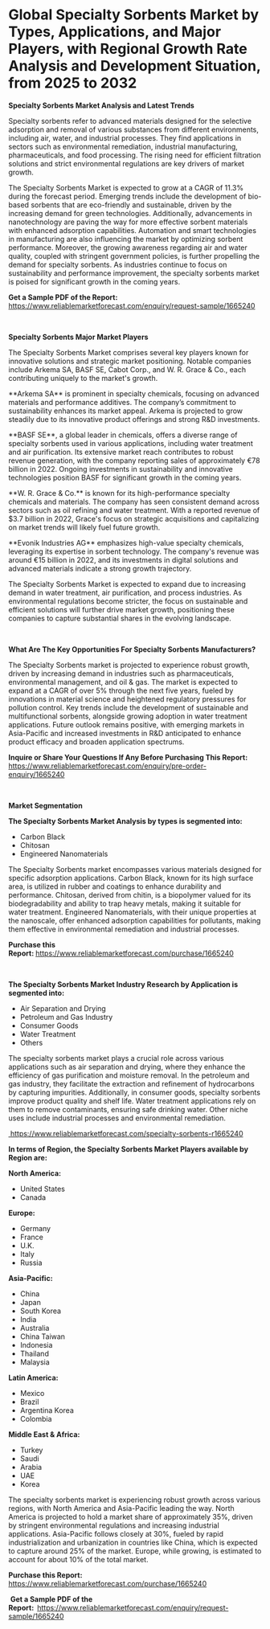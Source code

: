 <p><h1>Global Specialty Sorbents Market by Types, Applications, and Major Players, with Regional Growth Rate Analysis and Development Situation, from 2025 to 2032</h1></p><p><strong>Specialty Sorbents Market Analysis and Latest Trends</strong></p>
<p><p>Specialty sorbents refer to advanced materials designed for the selective adsorption and removal of various substances from different environments, including air, water, and industrial processes. They find applications in sectors such as environmental remediation, industrial manufacturing, pharmaceuticals, and food processing. The rising need for efficient filtration solutions and strict environmental regulations are key drivers of market growth.</p><p>The Specialty Sorbents Market is expected to grow at a CAGR of 11.3% during the forecast period. Emerging trends include the development of bio-based sorbents that are eco-friendly and sustainable, driven by the increasing demand for green technologies. Additionally, advancements in nanotechnology are paving the way for more effective sorbent materials with enhanced adsorption capabilities. Automation and smart technologies in manufacturing are also influencing the market by optimizing sorbent performance. Moreover, the growing awareness regarding air and water quality, coupled with stringent government policies, is further propelling the demand for specialty sorbents. As industries continue to focus on sustainability and performance improvement, the specialty sorbents market is poised for significant growth in the coming years.</p></p>
<p><strong>Get a Sample PDF of the Report:&nbsp;</strong> <a href="https://www.reliablemarketforecast.com/enquiry/request-sample/1665240?utm_campaign=3289&utm_medium=2&utm_source=Github&utm_content=ia&utm_term=18042025&utm_id=specialty-sorbents">https://www.reliablemarketforecast.com/enquiry/request-sample/1665240</a></p>
<p>&nbsp;</p>
<p><strong>Specialty Sorbents Major Market Players</strong></p>
<p><p>The Specialty Sorbents Market comprises several key players known for innovative solutions and strategic market positioning. Notable companies include Arkema SA, BASF SE, Cabot Corp., and W. R. Grace & Co., each contributing uniquely to the market's growth.</p><p>**Arkema SA** is prominent in specialty chemicals, focusing on advanced materials and performance additives. The company’s commitment to sustainability enhances its market appeal. Arkema is projected to grow steadily due to its innovative product offerings and strong R&D investments.</p><p>**BASF SE**, a global leader in chemicals, offers a diverse range of specialty sorbents used in various applications, including water treatment and air purification. Its extensive market reach contributes to robust revenue generation, with the company reporting sales of approximately €78 billion in 2022. Ongoing investments in sustainability and innovative technologies position BASF for significant growth in the coming years.</p><p>**W. R. Grace & Co.** is known for its high-performance specialty chemicals and materials. The company has seen consistent demand across sectors such as oil refining and water treatment. With a reported revenue of $3.7 billion in 2022, Grace's focus on strategic acquisitions and capitalizing on market trends will likely fuel future growth.</p><p>**Evonik Industries AG** emphasizes high-value specialty chemicals, leveraging its expertise in sorbent technology. The company's revenue was around €15 billion in 2022, and its investments in digital solutions and advanced materials indicate a strong growth trajectory.</p><p>The Specialty Sorbents Market is expected to expand due to increasing demand in water treatment, air purification, and process industries. As environmental regulations become stricter, the focus on sustainable and efficient solutions will further drive market growth, positioning these companies to capture substantial shares in the evolving landscape.</p></p>
<p>&nbsp;</p>
<p><strong>What Are The Key Opportunities For Specialty Sorbents Manufacturers?</strong></p>
<p><p>The Specialty Sorbents market is projected to experience robust growth, driven by increasing demand in industries such as pharmaceuticals, environmental management, and oil & gas. The market is expected to expand at a CAGR of over 5% through the next five years, fueled by innovations in material science and heightened regulatory pressures for pollution control. Key trends include the development of sustainable and multifunctional sorbents, alongside growing adoption in water treatment applications. Future outlook remains positive, with emerging markets in Asia-Pacific and increased investments in R&D anticipated to enhance product efficacy and broaden application spectrums.</p></p>
<p><strong>Inquire or Share Your Questions If Any Before Purchasing This Report:</strong> <a href="https://www.reliablemarketforecast.com/enquiry/pre-order-enquiry/1665240?utm_campaign=3289&utm_medium=2&utm_source=Github&utm_content=ia&utm_term=18042025&utm_id=specialty-sorbents">https://www.reliablemarketforecast.com/enquiry/pre-order-enquiry/1665240</a></p>
<p>&nbsp;</p>
<p><strong>Market Segmentation</strong></p>
<p><strong>The Specialty Sorbents Market Analysis by types is segmented into:</strong></p>
<p><ul><li>Carbon Black</li><li>Chitosan</li><li>Engineered Nanomaterials</li></ul></p>
<p><p>The Specialty Sorbents market encompasses various materials designed for specific adsorption applications. Carbon Black, known for its high surface area, is utilized in rubber and coatings to enhance durability and performance. Chitosan, derived from chitin, is a biopolymer valued for its biodegradability and ability to trap heavy metals, making it suitable for water treatment. Engineered Nanomaterials, with their unique properties at the nanoscale, offer enhanced adsorption capabilities for pollutants, making them effective in environmental remediation and industrial processes.</p></p>
<p><strong>Purchase this Report:&nbsp;</strong><a href="https://www.reliablemarketforecast.com/purchase/1665240?utm_campaign=3289&utm_medium=2&utm_source=Github&utm_content=ia&utm_term=18042025&utm_id=specialty-sorbents">https://www.reliablemarketforecast.com/purchase/1665240</a></p>
<p>&nbsp;</p>
<p><strong>The Specialty Sorbents Market Industry Research by Application is segmented into:</strong></p>
<p><ul><li>Air Separation and Drying</li><li>Petroleum and Gas Industry</li><li>Consumer Goods</li><li>Water Treatment</li><li>Others</li></ul></p>
<p><p>The specialty sorbents market plays a crucial role across various applications such as air separation and drying, where they enhance the efficiency of gas purification and moisture removal. In the petroleum and gas industry, they facilitate the extraction and refinement of hydrocarbons by capturing impurities. Additionally, in consumer goods, specialty sorbents improve product quality and shelf life. Water treatment applications rely on them to remove contaminants, ensuring safe drinking water. Other niche uses include industrial processes and environmental remediation.</p></p>
<p><a href="https://www.reliablemarketforecast.com/specialty-sorbents-r1665240?utm_campaign=3289&utm_medium=2&utm_source=Github&utm_content=ia&utm_term=18042025&utm_id=specialty-sorbents">&nbsp;https://www.reliablemarketforecast.com/specialty-sorbents-r1665240</a></p>
<p><strong>In terms of Region, the Specialty Sorbents Market Players available by Region are:</strong></p>
<p>
    <p> <strong> North America: </strong>
        <ul>
            <li>United States</li>
            <li>Canada</li>
        </ul>
        </p> 
    <p> <strong> Europe: </strong>
        <ul>
            <li>Germany</li>
            <li>France</li>
            <li>U.K.</li>
            <li>Italy</li>
            <li>Russia</li>
        </ul>
        </p> 
    <p> <strong> Asia-Pacific: </strong>
        <ul>
            <li>China</li>
            <li>Japan</li>
            <li>South Korea</li>
            <li>India</li>
            <li>Australia</li>
            <li>China Taiwan</li>
            <li>Indonesia</li>
            <li>Thailand</li>
            <li>Malaysia</li>
        </ul>
        </p> 
    <p> <strong> Latin America: </strong>
        <ul>
            <li>Mexico</li>
            <li>Brazil</li>
            <li>Argentina Korea</li>
            <li>Colombia</li>
        </ul>
        </p> 
    <p> <strong> Middle East & Africa: </strong>
        <ul>
            <li>Turkey</li>
            <li>Saudi</li>
            <li>Arabia</li>
            <li>UAE</li>
            <li>Korea</li>
        </ul>
    </p>
    </p>
<p><p>The specialty sorbents market is experiencing robust growth across various regions, with North America and Asia-Pacific leading the way. North America is projected to hold a market share of approximately 35%, driven by stringent environmental regulations and increasing industrial applications. Asia-Pacific follows closely at 30%, fueled by rapid industrialization and urbanization in countries like China, which is expected to capture around 25% of the market. Europe, while growing, is estimated to account for about 10% of the total market.</p></p>
<p><strong>Purchase this Report: </strong><a href="https://www.reliablemarketforecast.com/purchase/1665240?utm_campaign=3289&utm_medium=2&utm_source=Github&utm_content=ia&utm_term=18042025&utm_id=specialty-sorbents">https://www.reliablemarketforecast.com/purchase/1665240</a></p>
<p>&nbsp;<strong>Get a Sample PDF of the Report:&nbsp;&nbsp;</strong><a href="https://www.reliablemarketforecast.com/enquiry/request-sample/1665240?utm_campaign=3289&utm_medium=2&utm_source=Github&utm_content=ia&utm_term=18042025&utm_id=specialty-sorbents">https://www.reliablemarketforecast.com/enquiry/request-sample/1665240</a></p>
<p><strong></strong></p>
<p><p></p><p></p><p></p></p>